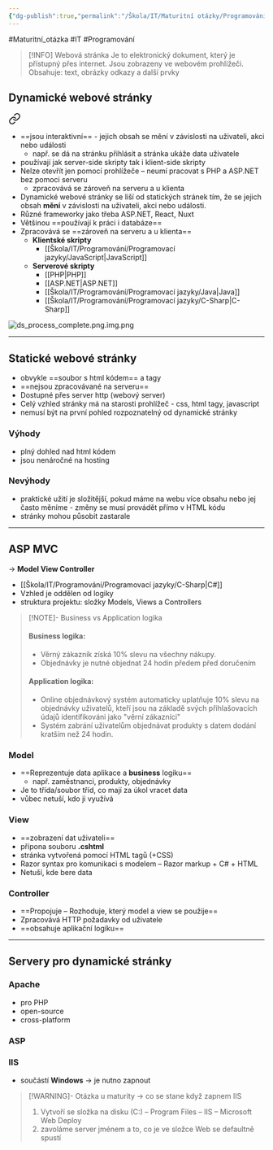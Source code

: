 ```yaml
---
{"dg-publish":true,"permalink":"/Škola/IT/Maturitní otázky/Programování/Dynamické webové stránky/","created":"2024-03-31T19:07:29.427+02:00","updated":"2024-03-31T17:44:55.803+02:00"}
---
```


#Maturitní_otázka #IT #Programování 


> [!INFO] Webová stránka
> Je to elektronický dokument, který je přístupný přes internet.
> Jsou zobrazeny ve webovém prohlížeči.
> Obsahuje: text, obrázky odkazy a další prvky

## Dynamické webové stránky

<div class="transclusion internal-embed is-loaded"><a class="markdown-embed-link" href="/skola/it/dynamicka-webova-stranka/" aria-label="Open link"><svg xmlns="http://www.w3.org/2000/svg" width="24" height="24" viewBox="0 0 24 24" fill="none" stroke="currentColor" stroke-width="2" stroke-linecap="round" stroke-linejoin="round" class="svg-icon lucide-link"><path d="M10 13a5 5 0 0 0 7.54.54l3-3a5 5 0 0 0-7.07-7.07l-1.72 1.71"></path><path d="M14 11a5 5 0 0 0-7.54-.54l-3 3a5 5 0 0 0 7.07 7.07l1.71-1.71"></path></svg></a><div class="markdown-embed">




- ==jsou interaktivní== - jejich obsah se mění v závislosti na uživateli, akci nebo události
	- např. se dá na stránku přihlásit a stránka ukáže data uživatele
- používají jak server-side skripty tak i klient-side skripty
- Nelze otevřít jen pomocí prohlížeče – neumí pracovat s PHP a ASP.NET bez pomoci serveru
	- zpracovává se zároveň na serveru a u klienta
- Dynamické webové stránky se liší od statických stránek tím, že se jejich obsah **mění** v závislosti na uživateli, akci nebo události.
- Různé frameworky jako třeba ASP.NET, React, Nuxt
- Většinou ==používají k práci i databáze==
- Zpracovává se ==zároveň na serveru a u klienta==
	- **Klientské skripty** 
		- [[Škola/IT/Programování/Programovací jazyky/JavaScript\|JavaScript]]
	- **Serverové skripty** 
		- [[PHP\|PHP]]
		- [[ASP.NET\|ASP.NET]] 
		- [[Škola/IT/Programování/Programovací jazyky/Java\|Java]]
		- [[Škola/IT/Programování/Programovací jazyky/C-Sharp\|C-Sharp]]

![ds_process_complete.png.img.png](/img/user/Images/ds_process_complete.png.img.png)

</div></div>

___
## Statické webové stránky
- obvykle ==soubor s html kódem== a tagy
- ==nejsou zpracovávané na serveru==
- Dostupné přes server http (webový server)
- Celý vzhled stránky má na starosti prohlížeč - css, html tagy, javascript
- nemusí být na první pohled rozpoznatelný od dynamické stránky

### Výhody
- plný dohled nad html kódem
- jsou nenáročné na hosting
### Nevýhody
- praktické užití je složitější, pokud máme na webu více obsahu nebo jej často měníme - změny se musí provádět přímo v HTML kódu
- stránky mohou působit zastarale
___
## ASP MVC
-> **Model View Controller**
- [[Škola/IT/Programování/Programovací jazyky/C-Sharp\|C#]]
- Vzhled je oddělen od logiky
- struktura projektu: složky Models, Views a Controllers

> [!NOTE]- Business vs Application logika
> #### Business logika:
> - Věrný zákazník získá 10% slevu na všechny nákupy.
> - Objednávky je nutné objednat 24 hodin předem před doručením
> #### Application logika:
> - Online objednávkový systém automaticky uplatňuje 10% slevu na objednávky uživatelů, kteří jsou na základě svých přihlašovacích údajů identifikováni jako "věrní zákazníci"
> - Systém zabrání uživatelům objednávat produkty s datem dodání kratším než 24 hodin.
### Model
- ==Reprezentuje data aplikace a **business** logiku==
	- např. zaměstnanci, produkty, objednávky
- Je to třída/soubor tříd, co mají za úkol vracet data
- vůbec netuší, kdo ji využívá
### View
- ==zobrazení dat uživateli==
- přípona souboru **.cshtml**
- stránka vytvořená pomocí HTML tagů (+CSS)
- Razor syntax pro komunikaci s modelem – Razor markup + C# + HTML
- Netuší, kde bere data
### Controller
- ==Propojuje – Rozhoduje, který model a view se použije==
- Zpracovává HTTP požadavky od uživatele
- ==obsahuje aplikační logiku==

___
## Servery pro dynamické stránky
### Apache 
- pro PHP
- open-source
- cross-platform
### ASP
### IIS 
- součástí **Windows** -> je nutno zapnout

> [!WARNING]- Otázka u maturity -> co se stane když zapnem IIS
> 1. Vytvoří se složka na disku (C:) – Program Files – IIS – Microsoft Web Deploy
> 2. zavoláme server jménem a to, co je ve složce Web se defaultně spustí